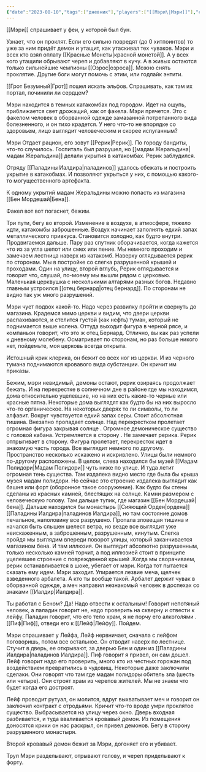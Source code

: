 ```yaml
---
{"date":"2023-08-10","tags":["дневник"],"players":["[[Мэри\|Мэри]]"],"campaign":"GG Dungeon","metadated":true,"dg-publish":true,"previous-session":"[[4 августа 2023]]","next-session":"[[26 августа 2023]]","permalink":"/10-avgusta-2023/","dgPassFrontmatter":true}
---
```



[[Мэри]] спрашивает у феи, у которой был бун.

Узнает, что он проклят. Если его сильно повредят (до 0 хитпоинтов) то уже за ним придёт демон и утащит, как утаскивал тех чуваков. Мэри и всех кто взял оплату [[Красные Монеты\|красной монетой]]. А у всех кого утащили обрывают череп и добавляют в кучу. А в живых остаются только сильнейшие чемпионы [[Озрос\|озроса]]. Можно снять проклятие. Другие боги могут помочь с этим, или годлайк энтити.

[[Грот Безумный\|Грот]] пошел искать эльфов. Спрашивать, как там их портал, починили ли сердцем?

Мэри находится в темных катакомбах под городом. Идет на ощупь, приближается свет дрожащий, как от факела. Мэри прячется. Это с факелом человек в оборванной одежде замазанной потрепанного вида болезненного, и он тихо крадется. У него что-то не впорядке со здоровьем, лицо выглядит человеческим и скорее испуганным?

Мэри Отдает рацион, его зовут [[Рерик\|Рерик]]. По городу бандиты, что-то случилось. Госпиталь был разрушел, но [[мадам Жеральдина\|мадам Жеральдина]] делали укрытия в катакомбах. Рерик заблудился.

Отряду [[Паладины Иалдира\|паладинов]] удалось сбежать и построить укрытие в катакобмах. И позволяют укрыться у них, с помощью какого-то могущественного артефакта.

К одному укрытий мадам Жеральдины можно попасть из магазина [[Бен Мордешай\|Бена]].

Факел вот вот погаснет, бежим.

Три пути, бегу во второй. Изменение в воздухе, в атмосфере, тяжело идти, катакомбы заброшенные. Воздух начинает заполнять едкий запах металлического привкуса. Становится холодно, как будто внутри. Продвигаемся дальше. Пару раз спутник оборачивается, когда кажется что из за угла шепот или смех или пение. Мы немного проходим и замечаем лестница наверх из катакомб. Наверху оглядывается рерик по сторонам. Мы в постройке со слегка разрушенной крышей и проходами. Один на улицу, второй вглубь, Рерик оглядывается и говорит что, слушай, по-моему мы вышли рядом с церковью. Маленькая церквушка с несколькими алтарями разных богов. Недавно главным устроился [[отец бернард\|отец бернард]]. По сторонам не видно так уж много разрушений.

Мэри чует подвох какой-то. Надо через развилку пройти и свернуть до магазина. Крадемся мимо церкви и видим, что двери церкви распахиваются, и стелится густой (как нефть) туман, который не поднимается выше колена. Оттуда выходит фигура в черной рясе, и компаньон говорит, что это ж отец Бернард. Отлично, вы как раз успели к дневному молебену. Осматривает по сторонам, но раз больше никого нет, пойдемьте, моя церковь всегда открыта.

Истошный крик клерика, он бежит со всех ног из церкви. И из черного тумана поднимаются кровавого вида субстанции. Он кричит им приказы.

Бежим, мэри невидимый, демоны остают, рерик озираясь продолжает бежать. И на перекрестке в солнечном дне в районе где мы находимся, дома относительно уцелевшие, но на них есть какие-то черные или красные пятна. Некоторые дома выглядят как будто бы на них выросло что-то органическое. На некоторых дверях то ли символы, то ли алфавит. Вокруг чувствуется едкий запах серы. Стоит абсолютная тишина. Внезапно пропадает солнце. Над перекрестком пролетает огромная фигура закрывая солнце . Огромное демоническое существо с головой кабана. Устремляется в сторону . Не замечает рерика. Рерик отпрыгивает в сторону. Фигура пролетает, перекресток идет в знакомую часть города. Все выглядит немного по другому. Пространство несколько искажено и искривлено. Улицы были немного по-другому расположены. В целом, слева находился бы музей [[Мадам Полидори\|Мадам Полидори]] чуть ниже по улице. И туда летит огромная тень существа. Там издалека видно место где была бы крыша музея мадам полидори. Но сейчас это строение издалека выглядит как башня или форт (оборонное такое сооружение). Как будто бы стены сделаны из красных камней, блестящих на солнце. Камни размером с человеческую голову. Там дальше тупик, где магазин [[Бен Мордешай\|бена]]. Дальше находился бы монастырь [[Сияющий Орден\|ордена]] [[Паладины Иалдира\|паладинов Иалдира]], но там состояние домов печальное, наполовину все разрушено. Пропала зловещая тишина и начался быть слышен шелест ветра, но везде все выглядит уже неискаженным, а заброшенным, разрушенным, кинутым. Слегка пройдя мы выглядим впереди поворот улицы, который заканчивается магазином бена. И там иллюзия. Он выглядит абсолютно разрушенным, только несколько камней торчит, а под иллюзией стоит в принципе уцелевшее строение с поврежденной крышей .Когда мы сворачиваем, рерик останавливается в шоке, убегает от мэри. Когда тот пытается сказать ему идем. Мэри заходит. Упирается лезвие меча, щелчек взведенного арбалета. А кто ты вообще такой. Арбалет держит чувак в оборванной одежде, а меч направил незнакомый человек в доспехах со знаками [[Иалдир\|Иалдира]].

Ты работал с Беном? Да! Надо отвести к остальным! Говорит непотяный человек, а паладин говорит не, надо проверить на скверну и отвести к лейфу. Паладин говорит, что его тело храм, я не порчу его алкоголями . [[Пиф\|Пиф]], отведи его к [[Лейф\|Лейфу]]. Пойдем.

Мэри спрашивает у Лейфа, Лейф нервничает, сначала с лейфом поговоришь, потом все остальное. Он отводит наверх по лестнице. Стучит в дверь, ее открывают, за дверью Бен и один из [[Паладины Иалдира\|паладинов Иалдира]]. Пиф говорит я привел, он сам дошел. Лейф говорит надо его проверить, много кто из честных горожан под воздействием превратились в чудовищ. Некоторые даже заключили сделаки. Они говорят что там где мадам полидоры обитель зла (шесть или четыре). Они строят храм из черепов жителей. Мы не знаем что будет когда его достроят.

Лейф проводит рутуал, он молится, вдруг выхватывает меч и говорит он заключил контракт с отродьями. Кричит что-то вроде умри проклятое существо. Выбрасывается на улицу через окно. Дверь входная разбивается, и туда вваливается кровавый демон. Из помещения доносятся крики он нас раскрыл, он привел демонов. Бегу в сторону разрушенного монастыря.

Второй кровавый демон бежит за Мэри, догоняет его и убивает.

Труп Мэри разделывают, отрывают голову, и череп приделывают к форту.